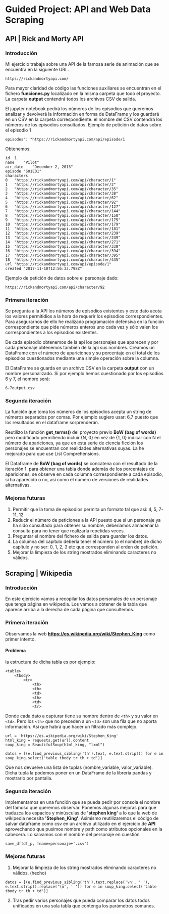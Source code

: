 # Guided Project: API and Web Data Scraping

## API | Rick and Morty API

### Introducción
Mi ejercicio trabaja sobre una API de la famosa serie de animación que se encuentra en la siguiente URL. 
```
https://rickandmortyapi.com/
```
Para mayor claridad de código las funciones auxiliares se encuentran en el fichero **funciones.py** localizado en la misma carpeta que todo el proyecto. La carpeta **output** contendrá todos los archivos CSV de salida. 

El jupyter notebook pedirá los números de los episodios que queremos analizar y devolverá la información en forma de DataFrame y los guardará en un CSV en la carpeta correspondiente. el nombre del CSV contendrá los números de los episodios consultados. 
Ejemplo de petición de datos sobre el episodio 1
```
episodes": "https://rickandmortyapi.com/api/episode/1
```
Obtenemos: 
```
id	1
name	"Pilot"
air_date	"December 2, 2013"
episode	"S01E01"
characters	
0	"https://rickandmortyapi.com/api/character/1"
1	"https://rickandmortyapi.com/api/character/2"
2	"https://rickandmortyapi.com/api/character/35"
3	"https://rickandmortyapi.com/api/character/38"
4	"https://rickandmortyapi.com/api/character/62"
5	"https://rickandmortyapi.com/api/character/92"
6	"https://rickandmortyapi.com/api/character/127"
7	"https://rickandmortyapi.com/api/character/144"
8	"https://rickandmortyapi.com/api/character/158"
9	"https://rickandmortyapi.com/api/character/175"
10	"https://rickandmortyapi.com/api/character/179"
11	"https://rickandmortyapi.com/api/character/181"
12	"https://rickandmortyapi.com/api/character/239"
13	"https://rickandmortyapi.com/api/character/249"
14	"https://rickandmortyapi.com/api/character/271"
15	"https://rickandmortyapi.com/api/character/338"
16	"https://rickandmortyapi.com/api/character/394"
17	"https://rickandmortyapi.com/api/character/395"
18	"https://rickandmortyapi.com/api/character/435"
url	"https://rickandmortyapi.com/api/episode/1"
created	"2017-11-10T12:56:33.798Z"
```
Ejemplo de petición de datos sobre el personaje dado: 
```
https://rickandmortyapi.com/api/character/92
```
### Primera iteración
Se pregunta a la API los números de episodios existentes y este dato acota los valores permitidios a la hora de requerir los episodios correspondientes. Para asegurarnos de ello he realizado programación defensiva en la función correspondiente que pide números enteros uno cada vez y sólo valen los correspondientes a los episodios existentes. 

De cada episodio obtenemos de la api los personajes que aparecen y por cada personaje obtenemos también de la api sus nombres. Creamos un DataFrame con el número de apariciones y su porcentaje en el total de los episodios cuestionados mediante una simple operación sobre la columna. 

El DataFrame se guarda en un archivo CSV en la carpeta **output** con un nombre personalizado. Si por ejemplo hemos cuestionado por los episodios 6 y 7, el nombre será: 
```
6-7output.csv
```
### Segunda iteración
La función que toma los números de los episodios acepta un string de números separados por comas. Por ejemplo sugiero usar: 6,7 puesto que los resultados en el dataframe sorprenderán. 

Reutilizo la función **get_terms()** del proyecto previo **BoW (bag of words)** pero modificado permitiendo incluir {N, 0} en vez de {1, 0} indicar con N el número de apariciones, ya que en esta serie de ciencia ficción los personajes se encuentran con realidades alternativas suyas. La he mejorado para que use List Comprehensions. 

El Dataframe de **BoW (bag of words)** se concatena con el resultado de la iteración 1. para obtener una tabla donde además de los porcentajes de apariciones, se observe en cada columna correspondiente a cada episodio, si ha aparecido o no, así como el número de versiones de realidades alternativas. 

### Mejoras futuras
1. Permitir que la toma de episodios permita un formato tal que así: 4, 5, 7-11, 12
2. Reducir el número de peticiones a la API puesto que si un personaje ya ha sido consultado para obtener su nombre, deberiamos almacenar la consulta para no tener que realizarla repetidas veces. 
3. Preguntar el nombre del fichero de salida para guardar los datos. 
4. La columna del capítulo debería tener el número (o el nombre) de dicho capítulo y no ser: 0, 1, 2, 3 etc que corresponden al orden de petición. 
5. Mejorar la limpieza de los string mostrados eliminando caracteres no válidos. 

## Scraping | Wikipedia

### Introducción
En este ejercicio vamos a recopilar los datos personales de un personaje que tenga página en wikipedia. Los vamos a obtener de la tabla que aparece arriba a la derecha de cada página que consultemos. 

### Primera iteración
Observamos la web **https://es.wikipedia.org/wiki/Stephen_King** como primer intento.
#### Problema
la estructura de dicha tabla es por ejemplo: 
```
<table>
    <tbody>
        <tr>
            <th>
            <th>
            <td>
            <th>
            <td>
            <tr>
```   
Donde cada dato a capturar tiene su nombre dentro de ```<th>``` y su valor en ```<td>```. Pero los ```<th>``` que no preceden a un ```<td>``` son una fila que no aporta información. Así que habrá que hacer un filtrado más complejo. 
```
url = 'https://es.wikipedia.org/wiki/Stephen_King'
html_king = requests.get(url).content
soup_king = BeautifulSoup(html_king, "lxml")

datos = [(e.find_previous_sibling('th').text, e.text.strip()) for e in soup_king.select('table tbody tr th + td')]
```
Que nos devuelve una lista de tuplas (nombre_variable, valor_variable). Dicha tupla la podemos poner en un DataFrame de la librería pandas y mostrarlo por pantalla. 
### Segunda iteración
Implementamos en una función que se pueda pedir por consola el nombre del famoso que queremos observar. Ponemos algunas mejoras para que traduzca los espacios y minúsculas de **'stephen king'** a lo que la web de wikipedia necesita **'Stephen_King'**.
Asimismo reutilizaremos el código de salvar dataframe como csv en un archivo utilizado en el ejercicio de **API** aprovechando que pusimos nombre y path como atributos opcionales en la cabecera. Lo salvamos con el nombre del personaje en cuestión
```
save_df(df_p, fname=personaje+'.csv')

```
### Mejoras futuras
1. Mejorar la limpieza de los string mostrados eliminando caracteres no válidos. (hecho)
```
datos = [(e.find_previous_sibling('th').text.replace('\n', ' '), e.text.strip().replace('\n', ' ')) for e in soup_king.select('table tbody tr th + td')]
```

2. Tras pedir varios personajes que pueda comparar los datos todos unificados en una sola tabla que contenga los parámetros comunes. 




